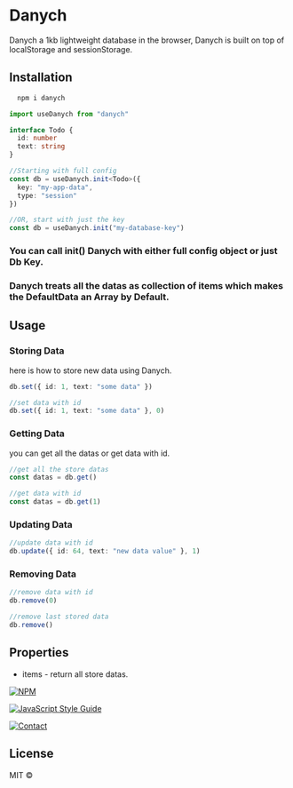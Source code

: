 # Danych 
Danych a 1kb lightweight database in the browser, Danych is built on top of localStorage and sessionStorage.

## Installation
```bash
  npm i danych
```

```typescript
import useDanych from "danych"

interface Todo {
  id: number
  text: string
}

//Starting with full config
const db = useDanych.init<Todo>({
  key: "my-app-data",
  type: "session"
})

//OR, start with just the key
const db = useDanych.init("my-database-key")
```
### You can call init() Danych with either full config object or just Db Key.
### Danych treats all the datas as collection of items which makes the DefaultData an Array by Default.

## Usage
### Storing Data 

here is how to store new data using Danych.

```typescript
db.set({ id: 1, text: "some data" })

//set data with id
db.set({ id: 1, text: "some data" }, 0)
```

### Getting Data

you can get all the datas or get data with id.
```typescript
//get all the store datas
const datas = db.get()

//get data with id
const datas = db.get(1)
```

### Updating Data

```typescript
//update data with id
db.update({ id: 64, text: "new data value" }, 1)
```

### Removing Data

```typescript
//remove data with id
db.remove(0)

//remove last stored data
db.remove()
```

## Properties
- items - return all store datas.


[![NPM](https://img.shields.io/npm/v/danych.svg)](https://www.npmjs.com/package/danych) 

[![JavaScript Style Guide](https://img.shields.io/badge/code_style-standard-brightgreen.svg)](https://standardjs.com)

[![Contact](https://img.shields.io/badge/contact-@zediculz-blue.svg?style=flat&logo=twitter)](https://twitter.com/zediculz)

## License
MIT ©